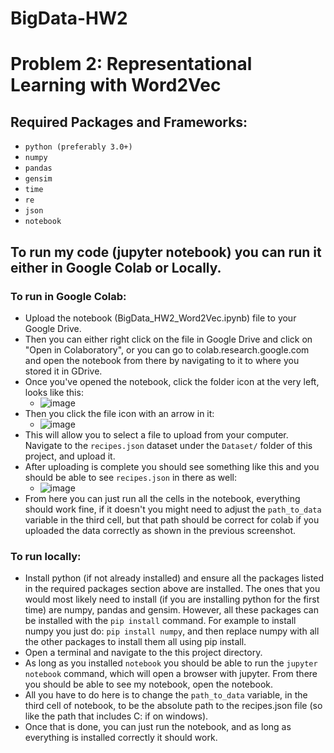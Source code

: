 # BigData-HW2
# Problem 2: Representational Learning with Word2Vec

## Required Packages and Frameworks:
* ```python (preferably 3.0+)```
* ```numpy```
* ```pandas```
* ```gensim```
* ```time```
* ```re```
* ```json```
* ```notebook```

## To run my code (jupyter notebook) you can run it either in Google Colab or Locally.

### To run in Google Colab: 
* Upload the notebook (BigData_HW2_Word2Vec.ipynb) file to your Google Drive.
* Then you can either right click on the file in Google Drive and click on "Open in Colaboratory", or you can go to colab.research.google.com and open the notebook from there by navigating to it to where you stored it in GDrive.
* Once you've opened the notebook, click the folder icon at the very left, looks like this:
  * ![image](https://github.com/nchhaj189/BigData-HW2/assets/15990293/8fbff43e-f1b4-4275-94d4-e31761084926)
* Then you click the file icon with an arrow in it:
  * ![image](https://github.com/nchhaj189/BigData-HW2/assets/15990293/23eb0787-7329-48ea-9aec-70079372ecae)
* This will allow you to select a file to upload from your computer. Navigate to the ```recipes.json``` dataset under the ```Dataset/``` folder of this project, and upload it.
* After uploading is complete you should see something like this and you should be able to see ```recipes.json``` in there as well:
  * ![image](https://github.com/nchhaj189/BigData-HW2/assets/15990293/15fb62e1-2194-414d-8675-5fece1cccf90)
* From here you can just run all the cells in the notebook, everything should work fine, if it doesn't you might need to adjust the ```path_to_data``` variable in the third cell, but that path should be correct for colab if you uploaded the data correctly as shown in the previous screenshot.
 
 ### To run locally:
 * Install python (if not already installed) and ensure all the packages listed in the required packages section above are installed. The ones that you would most likely need to install (if you are installing python for the first time) are numpy, pandas and gensim. However, all these packages can be installed with the ```pip install``` command. For example to install numpy you just do: ```pip install numpy```, and then replace numpy with all the other packages to install them all using pip install.
 * Open a terminal and navigate to the this project directory.
 * As long as you installed ```notebook``` you should be able to run the ```jupyter notebook``` command, which will open a browser with jupyter. From there you should be able to see my notebook, open the notebook.
 * All you have to do here is to change the ```path_to_data``` variable, in the third cell of notebook, to be the absolute path to the recipes.json file (so like the path that includes C: if on windows).
 * Once that is done, you can just run the notebook, and as long as everything is installed correctly it should work.
